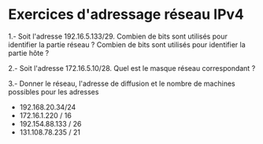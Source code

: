 # Exercices d'adressage réseau IPv4

1.- Soit l'adresse 192.16.5.133/29. Combien de bits sont utilisés pour identifier la partie réseau ? Combien
de bits sont utilisés pour identifier la partie hôte ?

2.- Soit l'adresse 172.16.5.10/28. Quel est le masque réseau correspondant ?

3.- Donner le réseau, l'adresse de diffusion et le nombre de machines possibles pour les adresses

- 192.168.20.34/24
- 172.16.1.220 / 16
- 192.154.88.133 / 26
- 131.108.78.235 / 21
